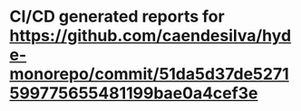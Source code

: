 # CI/CD generated reports for https://github.com/caendesilva/hyde-monorepo/commit/51da5d37de5271599775655481199bae0a4cef3e

